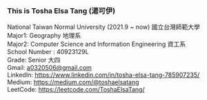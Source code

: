 ### This is Tosha Elsa Tang (湯可伊)  


National Taiwan Normal University (2021.9 ~ now) 國立台灣師範大學  
Major1: Geography 地理系  
Major2: Computer Science and Information Engineering 資工系  
School Number : 40923129L  
Grade: Senior 大四  
Gmail: a0320506@gmail.com  
LinkedIn: https://www.linkedin.com/in/tosha-elsa-tang-785907235/  
Medium: https://medium.com/@toshaelsatang  
LeetCode: https://leetcode.com/ToshaElsaTang/  

<!--
**ToshaETang/ToshaETang** is a ✨ _special_ ✨ repository because its `README.md` (this file) appears on your GitHub profile.

Here are some ideas to get you started:

- 🔭 I’m currently working on ...
- 🌱 I’m currently learning ...
- 👯 I’m looking to collaborate on ...
- 🤔 I’m looking for help with ...
- 💬 Ask me about ...
- 📫 How to reach me: ...
- 😄 Pronouns: ...
- ⚡ Fun fact: ...
-->
